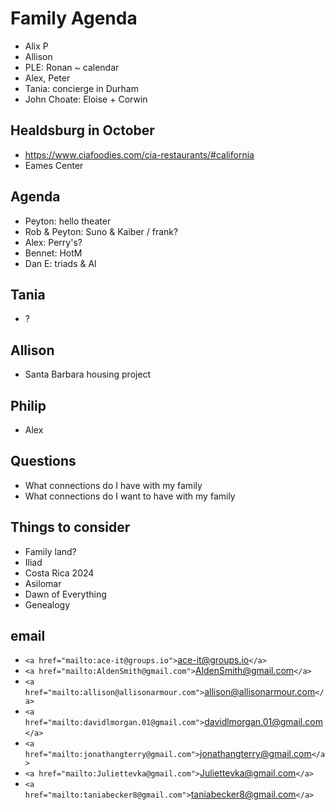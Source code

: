 # Family Agenda

* Alix P
* Allison
* PLE: Ronan ~ calendar
* Alex, Peter
* Tania: concierge in Durham
* John Choate: Eloise + Corwin

## Healdsburg in October 

* https://www.ciafoodies.com/cia-restaurants/#california
* Eames Center

## Agenda

* Peyton: hello theater
* Rob &amp; Peyton: Suno &amp; Kaiber / frank?
* Alex: Perry's?
* Bennet: HotM
* Dan E: triads &amp; AI

## Tania

* ?

## Allison

* Santa Barbara housing project

## Philip

* Alex

## Questions

* What connections do I have with my family
* What connections do I want to have with my family

## Things to consider

* Family land?
* Iliad
* Costa Rica 2024
* Asilomar
* Dawn of Everything
* Genealogy

## email

* `<a href="mailto:ace-it@groups.io">`ace-it@groups.io`</a>`
* `<a href="mailto:AldenSmith@gmail.com">`AldenSmith@gmail.com`</a>`
* `<a href="mailto:allison@allisonarmour.com">`allison@allisonarmour.com`</a>`
* `<a href="mailto:davidlmorgan.01@gmail.com">`davidlmorgan.01@gmail.com`</a>`
* `<a href="mailto:jonathangterry@gmail.com">`jonathangterry@gmail.com`</a>`
* `<a href="mailto:Juliettevka@gmail.com">`Juliettevka@gmail.com`</a>`
* `<a href="mailto:taniabecker8@gmail.com">`taniabecker8@gmail.com`</a>`
